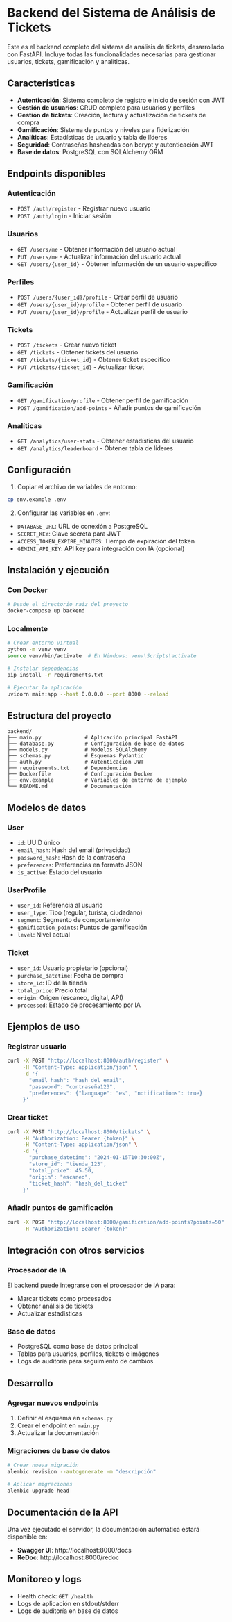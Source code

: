 # Backend del Sistema de Análisis de Tickets

Este es el backend completo del sistema de análisis de tickets, desarrollado con FastAPI. Incluye todas las funcionalidades necesarias para gestionar usuarios, tickets, gamificación y analíticas.

## Características

- **Autenticación**: Sistema completo de registro e inicio de sesión con JWT
- **Gestión de usuarios**: CRUD completo para usuarios y perfiles
- **Gestión de tickets**: Creación, lectura y actualización de tickets de compra
- **Gamificación**: Sistema de puntos y niveles para fidelización
- **Analíticas**: Estadísticas de usuario y tabla de líderes
- **Seguridad**: Contraseñas hasheadas con bcrypt y autenticación JWT
- **Base de datos**: PostgreSQL con SQLAlchemy ORM

## Endpoints disponibles

### Autenticación
- `POST /auth/register` - Registrar nuevo usuario
- `POST /auth/login` - Iniciar sesión

### Usuarios
- `GET /users/me` - Obtener información del usuario actual
- `PUT /users/me` - Actualizar información del usuario actual
- `GET /users/{user_id}` - Obtener información de un usuario específico

### Perfiles
- `POST /users/{user_id}/profile` - Crear perfil de usuario
- `GET /users/{user_id}/profile` - Obtener perfil de usuario
- `PUT /users/{user_id}/profile` - Actualizar perfil de usuario

### Tickets
- `POST /tickets` - Crear nuevo ticket
- `GET /tickets` - Obtener tickets del usuario
- `GET /tickets/{ticket_id}` - Obtener ticket específico
- `PUT /tickets/{ticket_id}` - Actualizar ticket

### Gamificación
- `GET /gamification/profile` - Obtener perfil de gamificación
- `POST /gamification/add-points` - Añadir puntos de gamificación

### Analíticas
- `GET /analytics/user-stats` - Obtener estadísticas del usuario
- `GET /analytics/leaderboard` - Obtener tabla de líderes

## Configuración

1. Copiar el archivo de variables de entorno:
```bash
cp env.example .env
```

2. Configurar las variables en `.env`:
- `DATABASE_URL`: URL de conexión a PostgreSQL
- `SECRET_KEY`: Clave secreta para JWT
- `ACCESS_TOKEN_EXPIRE_MINUTES`: Tiempo de expiración del token
- `GEMINI_API_KEY`: API key para integración con IA (opcional)

## Instalación y ejecución

### Con Docker
```bash
# Desde el directorio raíz del proyecto
docker-compose up backend
```

### Localmente
```bash
# Crear entorno virtual
python -m venv venv
source venv/bin/activate  # En Windows: venv\Scripts\activate

# Instalar dependencias
pip install -r requirements.txt

# Ejecutar la aplicación
uvicorn main:app --host 0.0.0.0 --port 8000 --reload
```

## Estructura del proyecto

```
backend/
├── main.py              # Aplicación principal FastAPI
├── database.py          # Configuración de base de datos
├── models.py            # Modelos SQLAlchemy
├── schemas.py           # Esquemas Pydantic
├── auth.py              # Autenticación JWT
├── requirements.txt     # Dependencias
├── Dockerfile           # Configuración Docker
├── env.example          # Variables de entorno de ejemplo
└── README.md            # Documentación
```

## Modelos de datos

### User
- `id`: UUID único
- `email_hash`: Hash del email (privacidad)
- `password_hash`: Hash de la contraseña
- `preferences`: Preferencias en formato JSON
- `is_active`: Estado del usuario

### UserProfile
- `user_id`: Referencia al usuario
- `user_type`: Tipo (regular, turista, ciudadano)
- `segment`: Segmento de comportamiento
- `gamification_points`: Puntos de gamificación
- `level`: Nivel actual

### Ticket
- `user_id`: Usuario propietario (opcional)
- `purchase_datetime`: Fecha de compra
- `store_id`: ID de la tienda
- `total_price`: Precio total
- `origin`: Origen (escaneo, digital, API)
- `processed`: Estado de procesamiento por IA

## Ejemplos de uso

### Registrar usuario
```bash
curl -X POST "http://localhost:8000/auth/register" \
     -H "Content-Type: application/json" \
     -d '{
       "email_hash": "hash_del_email",
       "password": "contraseña123",
       "preferences": {"language": "es", "notifications": true}
     }'
```

### Crear ticket
```bash
curl -X POST "http://localhost:8000/tickets" \
     -H "Authorization: Bearer {token}" \
     -H "Content-Type: application/json" \
     -d '{
       "purchase_datetime": "2024-01-15T10:30:00Z",
       "store_id": "tienda_123",
       "total_price": 45.50,
       "origin": "escaneo",
       "ticket_hash": "hash_del_ticket"
     }'
```

### Añadir puntos de gamificación
```bash
curl -X POST "http://localhost:8000/gamification/add-points?points=50" \
     -H "Authorization: Bearer {token}"
```

## Integración con otros servicios

### Procesador de IA
El backend puede integrarse con el procesador de IA para:
- Marcar tickets como procesados
- Obtener análisis de tickets
- Actualizar estadísticas

### Base de datos
- PostgreSQL como base de datos principal
- Tablas para usuarios, perfiles, tickets e imágenes
- Logs de auditoría para seguimiento de cambios

## Desarrollo

### Agregar nuevos endpoints
1. Definir el esquema en `schemas.py`
2. Crear el endpoint en `main.py`
3. Actualizar la documentación

### Migraciones de base de datos
```bash
# Crear nueva migración
alembic revision --autogenerate -m "descripción"

# Aplicar migraciones
alembic upgrade head
```

## Documentación de la API

Una vez ejecutado el servidor, la documentación automática estará disponible en:
- **Swagger UI**: http://localhost:8000/docs
- **ReDoc**: http://localhost:8000/redoc

## Monitoreo y logs

- Health check: `GET /health`
- Logs de aplicación en stdout/stderr
- Logs de auditoría en base de datos 